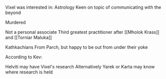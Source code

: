 Vixel was interested in: 
	Astrology
		Keen on topic of communicating with the beyond

Murdered

Not a personal associate
Third greatest practitioner after [[Mholok Krass]] and [[Torniar Maluka]]

Kathkachians
From Parch, but happy to be out from under their yoke


According to Kev:

Helviti may have Vixel's research
Alternatively Yarek or Karta may know where research is held

